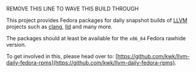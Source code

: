 REMOVE THIS LINE TO WAVE THIS BUILD THROUGH

This project provides Fedora packages for daily snapshot builds of [LLVM](https://www.llvm.org) projects
such as [clang](https://clang.llvm.org/), [lld](https://lld.llvm.org/) and many more.

The packages should at least be available for the `x86_64` Fedora rawhide version.

To get involved in this, please head over to: [https://github.com/kwk/llvm-daily-fedora-rpms](https://github.com/kwk/llvm-daily-fedora-rpms).
